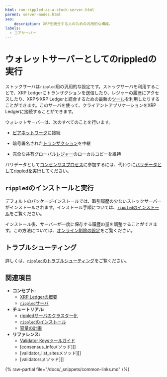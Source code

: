 ```yaml
---
html: run-rippled-as-a-stock-server.html
parent: server-modes.html
seo:
    description: XRPを統合する人のための汎用的な構成。
labels:
  - コアサーバー
---
```

# ウォレットサーバーとしてのrippledの実行

ストックサーバは`rippled`用の汎用的な設定です。ストックサーバを利用することで、XRP Ledgerにトランザクションを送信したり、レジャーの履歴にアクセスしたり、XRPやXRP Ledgerと統合するための最新の[ツール](../../../introduction/software-ecosystem.md)を利用したりすることができます。このサーバを使って、クライアントアプリケーションをXRP Ledgerに接続することができます。


ウォレットサーバーは、次のすべてのことを行います。

- [ピアネットワーク](../../../concepts/networks-and-servers/peer-protocol.md)に接続

- 暗号署名された[トランザクション](../../../concepts/transactions/index.md)を中継

- 完全な共有グローバル[レジャー](../../../concepts/ledgers/index.md)のローカルコピーを維持


バリデータとして[コンセンサスプロセス](../../../concepts/consensus-protocol/index.md)に参加するには、代わりに[バリデータとしてrippledを実行](run-rippled-as-a-validator.md)してください。


## `rippled`のインストールと実行

デフォルトのパッケージインストールでは、取引履歴の少ないストックサーバーがインストールされます。インストール手順については、[`rippled`のインストール](../../installation/index.md)をご覧ください。

インストール後、サーバーが一度に保存する履歴の量を調整することができます。この方法については、[オンライン削除の設定](../data-retention/configure-online-deletion.md)をご覧ください。

## トラブルシューティング

詳しくは、[`rippled`のトラブルシューティング](../../troubleshooting/index.md)をご覧ください。


## 関連項目

- **コンセプト:**
    - [XRP Ledgerの概要](/about/)
    - [`rippled`サーバ](../../../concepts/networks-and-servers/index.md)
- **チュートリアル:**
    - [rippledサーバのクラスター化](../peering/cluster-rippled-servers.md)
    - [`rippled`のインストール](../../installation/index.md)
    - [容量の計画](../../installation/capacity-planning.md)
- **リファレンス:**
    - [Validator Keysツールガイド](https://github.com/ripple/validator-keys-tool/blob/master/doc/validator-keys-tool-guide.md)
    - [consensus_infoメソッド][]
    - [validator_list_sitesメソッド][]
    - [validatorsメソッド][]

{% raw-partial file="/docs/_snippets/common-links.md" /%}
